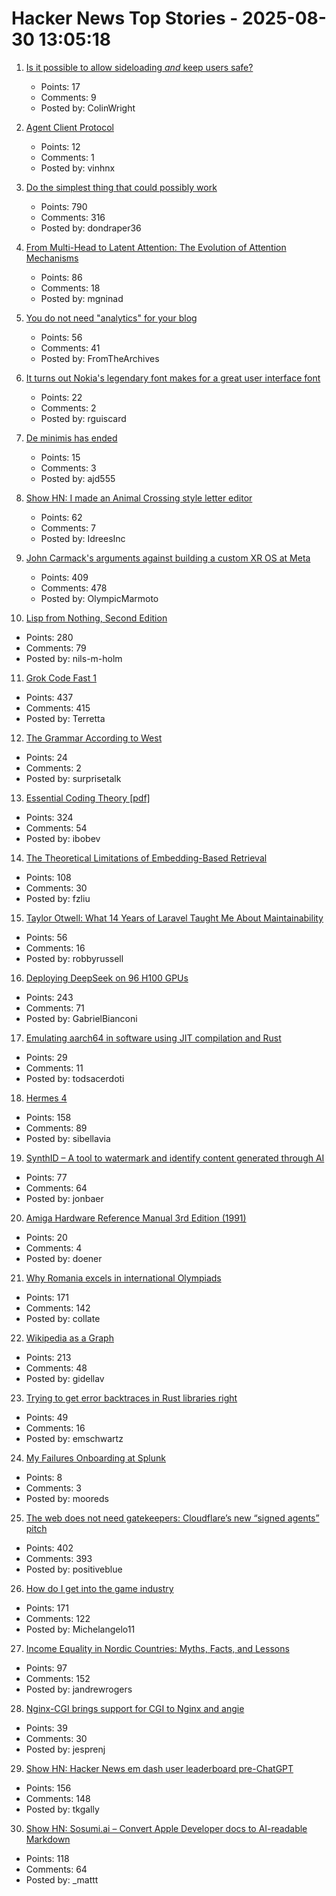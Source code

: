 # Hacker News Top Stories - 2025-08-30 13:05:18

1. [Is it possible to allow sideloading *and* keep users safe?](https://shkspr.mobi/blog/2025/08/is-it-possible-to-allow-sideloading-and-keep-users-safe/)
   - Points: 17
   - Comments: 9
   - Posted by: ColinWright

2. [Agent Client Protocol](https://agentclientprotocol.com/overview/introduction)
   - Points: 12
   - Comments: 1
   - Posted by: vinhnx

3. [Do the simplest thing that could possibly work](https://www.seangoedecke.com/the-simplest-thing-that-could-possibly-work/)
   - Points: 790
   - Comments: 316
   - Posted by: dondraper36

4. [From Multi-Head to Latent Attention: The Evolution of Attention Mechanisms](https://vinithavn.medium.com/from-multi-head-to-latent-attention-the-evolution-of-attention-mechanisms-64e3c0505f24)
   - Points: 86
   - Comments: 18
   - Posted by: mgninad

5. [You do not need "analytics" for your blog](https://www.thisdaysportion.com/posts/contra-analytics/)
   - Points: 56
   - Comments: 41
   - Posted by: FromTheArchives

6. [It turns out Nokia's legendary font makes for a great user interface font](https://www.osnews.com/story/143222/it-turns-out-nokias-legendary-font-makes-for-a-great-general-user-interface-font/)
   - Points: 22
   - Comments: 2
   - Posted by: rguiscard

7. [De minimis has ended](https://www.washingtonpost.com/business/2025/08/30/de-minimis-tax-canceled-orders-delays/)
   - Points: 15
   - Comments: 3
   - Posted by: ajd555

8. [Show HN: I made an Animal Crossing style letter editor](https://acmail.idreesinc.com)
   - Points: 62
   - Comments: 7
   - Posted by: IdreesInc

9. [John Carmack's arguments against building a custom XR OS at Meta](https://twitter.com/ID_AA_Carmack/status/1961172409920491849)
   - Points: 409
   - Comments: 478
   - Posted by: OlympicMarmoto

10. [Lisp from Nothing, Second Edition](http://t3x.org/lfn/index.html)
   - Points: 280
   - Comments: 79
   - Posted by: nils-m-holm

11. [Grok Code Fast 1](https://x.ai/news/grok-code-fast-1)
   - Points: 437
   - Comments: 415
   - Posted by: Terretta

12. [The Grammar According to West](https://dwest.web.illinois.edu/grammar.html)
   - Points: 24
   - Comments: 2
   - Posted by: surprisetalk

13. [Essential Coding Theory [pdf]](https://cse.buffalo.edu/faculty/atri/courses/coding-theory/book/web-coding-book.pdf)
   - Points: 324
   - Comments: 54
   - Posted by: ibobev

14. [The Theoretical Limitations of Embedding-Based Retrieval](https://arxiv.org/abs/2508.21038)
   - Points: 108
   - Comments: 30
   - Posted by: fzliu

15. [Taylor Otwell: What 14 Years of Laravel Taught Me About Maintainability](https://maintainable.fm/episodes/taylor-otwell-what-14-years-of-laravel-taught-me-about-maintainability)
   - Points: 56
   - Comments: 16
   - Posted by: robbyrussell

16. [Deploying DeepSeek on 96 H100 GPUs](https://lmsys.org/blog/2025-05-05-large-scale-ep/)
   - Points: 243
   - Comments: 71
   - Posted by: GabrielBianconi

17. [Emulating aarch64 in software using JIT compilation and Rust](https://pitsidianak.is/blog/posts/2025-08-25_emulating_aarch64_in_software_using_JIT_compilation.html)
   - Points: 29
   - Comments: 11
   - Posted by: todsacerdoti

18. [Hermes 4](https://hermes4.nousresearch.com/)
   - Points: 158
   - Comments: 89
   - Posted by: sibellavia

19. [SynthID – A tool to watermark and identify content generated through AI](https://deepmind.google/science/synthid/)
   - Points: 77
   - Comments: 64
   - Posted by: jonbaer

20. [Amiga Hardware Reference Manual 3rd Edition (1991)](https://archive.org/details/amiga-hardware-reference-manual-3rd-edition)
   - Points: 20
   - Comments: 4
   - Posted by: doener

21. [Why Romania excels in international Olympiads](https://www.palladiummag.com/2025/08/29/why-romania-excels-in-international-olympiads/)
   - Points: 171
   - Comments: 142
   - Posted by: collate

22. [Wikipedia as a Graph](https://wikigrapher.com/paths)
   - Points: 213
   - Comments: 48
   - Posted by: gidellav

23. [Trying to get error backtraces in Rust libraries right](https://www.iroh.computer/blog/error-handling-in-iroh)
   - Points: 49
   - Comments: 16
   - Posted by: emschwartz

24. [My Failures Onboarding at Splunk](https://people-work.io/blog/my-failures-onboarding-at-splunk/)
   - Points: 8
   - Comments: 3
   - Posted by: mooreds

25. [The web does not need gatekeepers: Cloudflare’s new “signed agents” pitch](https://positiveblue.substack.com/p/the-web-does-not-need-gatekeepers)
   - Points: 402
   - Comments: 393
   - Posted by: positiveblue

26. [How do I get into the game industry](https://garry.net/posts/how-do-i-get-into-the-game-industry)
   - Points: 171
   - Comments: 122
   - Posted by: Michelangelo11

27. [Income Equality in Nordic Countries: Myths, Facts, and Lessons](https://www.aeaweb.org/articles?id=10.1257/jel.20251636)
   - Points: 97
   - Comments: 152
   - Posted by: jandrewrogers

28. [Nginx-CGI brings support for CGI to Nginx and angie](https://github.com/pjincz/nginx-cgi)
   - Points: 39
   - Comments: 30
   - Posted by: jesprenj

29. [Show HN: Hacker News em dash user leaderboard pre-ChatGPT](https://www.gally.net/miscellaneous/hn-em-dash-user-leaderboard.html)
   - Points: 156
   - Comments: 148
   - Posted by: tkgally

30. [Show HN: Sosumi.ai – Convert Apple Developer docs to AI-readable Markdown](https://sosumi.ai/)
   - Points: 118
   - Comments: 64
   - Posted by: _mattt

